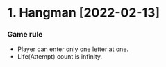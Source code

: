 # 1. Hangman [2022-02-13]

### Game rule
* Player can enter only one letter at one.
* Life(Attempt) count is infinity.
